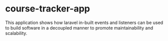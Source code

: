 # course-tracker-app
This application shows how laravel in-built events and listeners can be used to build software in a decoupled manner to promote maintainability and scalability.
